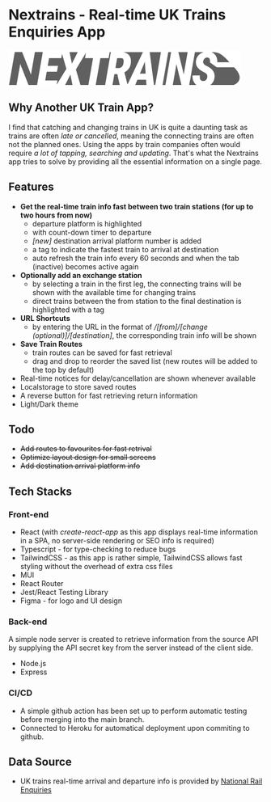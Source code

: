 # Nextrains - Real-time UK Trains Enquiries App

![Nextrains App](nextrains.jpg)

## Why Another UK Train App?

I find that catching and changing trains in UK is quite a daunting task as trains are often _late or cancelled_, meaning the connecting trains are often not the planned ones. Using the apps by train companies often would require _a lot of tapping, searching and updating_. That's what the Nextrains app tries to solve by providing all the essential information on a single page.

## Features

- **Get the real-time train info fast between two train stations (for up to two hours from now)**
  - departure platform is highlighted
  - with count-down timer to departure
  - _[new]_ destination arrival platform number is added
  - a tag to indicate the fastest train to arrival at destination
  - auto refresh the train info every 60 seconds and when the tab (inactive) becomes active again
- **Optionally add an exchange station**
  - by selecting a train in the first leg, the connecting trains will be shown with the available time for changing trains
  - direct trains between the from station to the final destination is highlighted with a tag
- **URL Shortcuts**
  - by entering the URL in the format of _/[from]/[change (optional)]/[destination]_, the corresponding train info will be shown
- **Save Train Routes**
  - train routes can be saved for fast retrieval
  - drag and drop to reorder the saved list (new routes will be added to the top by default)
- Real-time notices for delay/cancellation are shown whenever available
- Localstorage to store saved routes
- A reverse button for fast retrieving return information
- Light/Dark theme

## Todo

- ~~Add routes to favourites for fast retrival~~
- ~~Optimize layout design for small screens~~
- ~~Add destination arrival platform info~~

## Tech Stacks

### Front-end

- React (with _create-react-app_ as this app displays real-time information in a SPA, no server-side rendering or SEO info is required)
- Typescript - for type-checking to reduce bugs
- TailwindCSS - as this app is rather simple, TailwindCSS allows fast styling without the overhead of extra css files
- MUI
- React Router
- Jest/React Testing Library
- Figma - for logo and UI design

### Back-end

A simple node server is created to retrieve information from the source API by supplying the API secret key from the server instead of the client side.

- Node.js
- Express

### CI/CD

- A simple github action has been set up to perform automatic testing before merging into the main branch.
- Connected to Heroku for automatical deployment upon commiting to github.

## Data Source

- UK trains real-time arrival and departure info is provided by [National Rail Enquiries](https://www.nationalrail.co.uk/100296.aspx)
